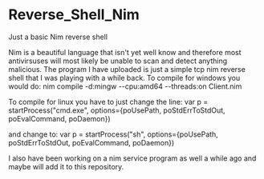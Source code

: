 # Reverse_Shell_Nim
Just a basic Nim reverse shell

Nim is a beautiful language that isn't yet well know and therefore most antivirsuses will most likely be unable to scan and detect anything malicious. The program I have uploaded is just a simple tcp nim reverse shell that I was playing with a while back. To compile for windows you would do: nim compile -d:mingw --cpu:amd64 --threads:on Client.nim

To compile for linux you have to just change the line: var p = startProcess("cmd.exe", options={poUsePath, poStdErrToStdOut, poEvalCommand, poDaemon})

and change to: var p = startProcess("sh", options={poUsePath, poStdErrToStdOut, poEvalCommand, poDaemon})

I also have been working on a nim service program as well a while ago and maybe will add it to this repository.
